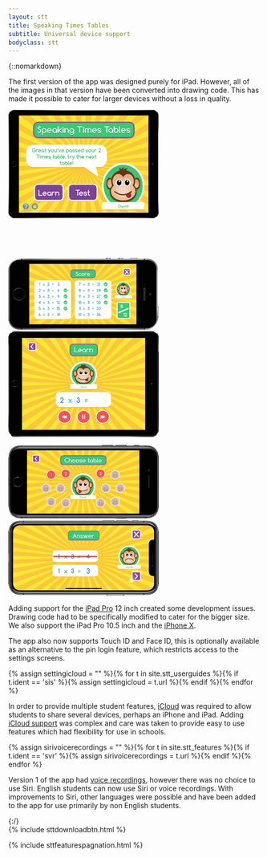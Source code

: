 ```yaml
---
layout: stt
title: Speaking Times Tables
subtitle: Universal device support
bodyclass: stt
---
```

{::nomarkdown}
<p>
	The first version of the app was designed purely for iPad. However, all of the images in that version have been converted into drawing code. This has made it possible to cater for larger devices without a loss in quality.
</p>
<div class="container-table">
<div class="row center-horiz">
<div class="col-xs-4">
	<a href="{{ site.baseurl }}/static/stt_features/iPadPro12.9-inch-main.png" class="thickbox">
		<img title="Speaking Times Tables on iPad Pro 12.9 inch" height="216" width="300" src="/static/img-300/iPadPro12.9-inch-main.png">
	</a>
</div>
<div class="col-xs-4">
  <div style="margin-top: 15%">
	<a href="{{ site.baseurl }}/static/stt_features/iPhone5s-results.png" class="thickbox">
		<img title="Speaking Times Tables on iPhone 5s" height="143" width="300" src="/static/img-300/iPhone5s-results.png">
	</a>
  </div>
</div>
  <div class="col-xs-4">
	<a href="{{ site.baseurl }}/static/stt_features/iPadAir2-learn.png" class="thickbox">
		<img title="Speaking Times Tables on iPad Air 2" height="211" width="300" src="/static/img-300/iPadAir2-learn.png">
	</a>
  </div>
</div>

<div class="hidden-xs" style="padding-top: 10px;"></div>
<div class="visible-xs" style="padding-top: 3px;"></div>

<div class="row center-horiz">
  <div class="col-xs-5 col-xs-offset-1">
	<a href="{{ site.baseurl }}/static/stt_features/iPhone6Plus-test_table.png" class="thickbox">
		<img title="Speaking Times Tables on iPhone 6/7/8 Plus" height="147" width="300" src="/static/img-300/iPhone6Plus-test_table.png">
	</a>
  </div>
  <div class="col-xs-5">
	<a href="{{ site.baseurl }}/static/stt_features/iPhoneX-wrong_answer.png" class="thickbox">
		<img title="Speaking Times Tables on iPhone X" height="150" width="300" src="/static/img-300/iPhoneX-wrong_answer.png">
	</a>
  </div>
</div>
</div>

<p>
	Adding support for the <a href="https://www.apple.com/ipad-pro/">iPad Pro</a> 12 inch created some development issues. Drawing code had to be specifically modified to cater for the bigger size. We also support the iPad Pro 10.5 inch and the <a href="https://www.apple.com/uk/iphone-x/">iPhone X</a>.
</p>
<p>
	The app also now supports Touch ID and Face ID, this is optionally available as an alternative to the pin login feature, which restricts access to the settings screens.
</p>
{% assign settingicloud = "" %}{% for t in site.stt_userguides %}{% if t.ident == 'sis' %}{% assign settingicloud = t.url %}{% endif %}{% endfor %}
<p>
	In order to provide multiple student features, <a href="https://www.apple.com/icloud/">iCloud</a> was required to allow students to share several devices, perhaps an iPhone and iPad. Adding <a href="{{ site.baseurl }}{{ settingicloud }}">iCloud support</a> was complex and care was taken to provide easy to use features which had flexibility for use in schools.
</p>
{% assign sirivoicerecordings = "" %}{% for t in site.stt_features %}{% if t.ident == 'svr' %}{% assign sirivoicerecordings = t.url %}{% endif %}{% endfor %}
<p>
	Version 1 of the app had <a href="{{ site.baseurl }}{{ sirivoicerecordings }}">voice recordings</a>, however there was no choice to use Siri. English students can now use Siri or voice recordings. With improvements to Siri, other languages were possible and have been added to the app for use primarily by non English students.
</p>
{:/}

<div class="container-table">
	<div class="center-block">
		{% include sttdownloadbtn.html %}
	</div>
</div>

{% include sttfeaturespagnation.html %}
